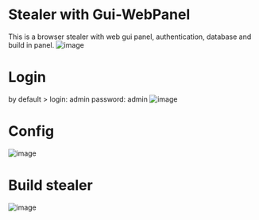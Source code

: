 # Stealer with Gui-WebPanel
This is a browser stealer with web gui panel, authentication, database and build in panel.
![image](https://user-images.githubusercontent.com/101527966/174895329-12b45188-9931-44ce-b142-1d692636ba50.png)

# Login
by default >
  login: admin
  password: admin
![image](https://user-images.githubusercontent.com/101527966/174895245-7c18731c-b10d-4340-bda0-390bbf4baeb0.png)

# Config
![image](https://user-images.githubusercontent.com/101527966/174895939-564db7cc-cb90-436c-a8ca-5df0c8e7b005.png)

# Build stealer
![image](https://user-images.githubusercontent.com/101527966/174895155-0c0b570e-a655-4492-8811-04b87e5730b4.png)
